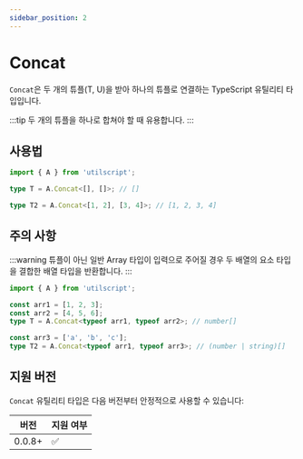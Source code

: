 ```yaml
---
sidebar_position: 2
---
```


# Concat

`Concat`은 두 개의 튜플(T, U)을 받아 하나의 튜플로 연결하는 TypeScript 유틸리티 타입입니다.

:::tip
두 개의 튜플을 하나로 합쳐야 할 때 유용합니다.
:::

## 사용법

```ts
import { A } from 'utilscript';

type T = A.Concat<[], []>; // []

type T2 = A.Concat<[1, 2], [3, 4]>; // [1, 2, 3, 4]
```

## 주의 사항

:::warning
튜플이 아닌 일반 Array 타입이 입력으로 주어질 경우 두 배열의 요소 타입을 결합한 배열 타입을 반환합니다.
:::

```ts
import { A } from 'utilscript';

const arr1 = [1, 2, 3];
const arr2 = [4, 5, 6];
type T = A.Concat<typeof arr1, typeof arr2>; // number[]

const arr3 = ['a', 'b', 'c'];
type T2 = A.Concat<typeof arr1, typeof arr3>; // (number | string)[]
```

## 지원 버전

`Concat` 유틸리티 타입은 다음 버전부터 안정적으로 사용할 수 있습니다:

| 버전   | 지원 여부 |
| ------ | --------- |
| 0.0.8+ | ✅        |
